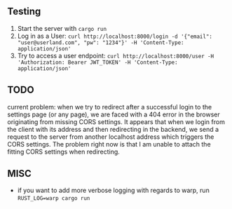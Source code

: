 ## Testing
1. Start the server with `cargo run`
2. Log in as a User: `curl http://localhost:8000/login -d '{"email": "user@userland.com", "pw": "1234"}' -H 'Content-Type: application/json'`
3. Try to access a user endpoint: `curl http://localhost:8000/user -H 'Authorization: Bearer JWT_TOKEN' -H 'Content-Type: application/json'`


## TODO
current problem: when we try to redirect after a successful login to the settings page (or any page), we are faced with a 404 error in the browser
originating from missing CORS settings. It appears that when we login from the client with its address and then redirecting in the backend, we send 
a request to the server from another localhost address which triggers the CORS settings.
The problem right now is that I am unable to attach the fitting CORS settings when redirecting.

## MISC
- if you want to add more verbose logging with regards to warp, run `RUST_LOG=warp cargo run`



